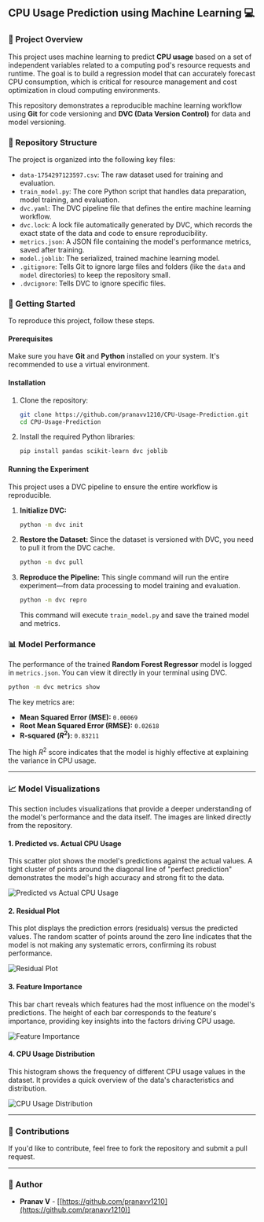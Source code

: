 ## CPU Usage Prediction using Machine Learning 💻

### 📝 Project Overview

This project uses machine learning to predict **CPU usage** based on a set of independent variables related to a computing pod's resource requests and runtime. The goal is to build a regression model that can accurately forecast CPU consumption, which is critical for resource management and cost optimization in cloud computing environments.

This repository demonstrates a reproducible machine learning workflow using **Git** for code versioning and **DVC (Data Version Control)** for data and model versioning.

### 📁 Repository Structure

The project is organized into the following key files:

  * `data-1754297123597.csv`: The raw dataset used for training and evaluation.
  * `train_model.py`: The core Python script that handles data preparation, model training, and evaluation.
  * `dvc.yaml`: The DVC pipeline file that defines the entire machine learning workflow.
  * `dvc.lock`: A lock file automatically generated by DVC, which records the exact state of the data and code to ensure reproducibility.
  * `metrics.json`: A JSON file containing the model's performance metrics, saved after training.
  * `model.joblib`: The serialized, trained machine learning model.
  * `.gitignore`: Tells Git to ignore large files and folders (like the `data` and `model` directories) to keep the repository small.
  * `.dvcignore`: Tells DVC to ignore specific files.

### 🚀 Getting Started

To reproduce this project, follow these steps.

#### **Prerequisites**

Make sure you have **Git** and **Python** installed on your system. It's recommended to use a virtual environment.

#### **Installation**

1.  Clone the repository:
    ```bash
    git clone https://github.com/pranavv1210/CPU-Usage-Prediction.git
    cd CPU-Usage-Prediction
    ```
2.  Install the required Python libraries:
    ```bash
    pip install pandas scikit-learn dvc joblib
    ```

#### **Running the Experiment**

This project uses a DVC pipeline to ensure the entire workflow is reproducible.

1.  **Initialize DVC:**
    ```bash
    python -m dvc init
    ```
2.  **Restore the Dataset:** Since the dataset is versioned with DVC, you need to pull it from the DVC cache.
    ```bash
    python -m dvc pull
    ```
3.  **Reproduce the Pipeline:** This single command will run the entire experiment—from data processing to model training and evaluation.
    ```bash
    python -m dvc repro
    ```
    This command will execute `train_model.py` and save the trained model and metrics.

### 📊 Model Performance

The performance of the trained **Random Forest Regressor** model is logged in `metrics.json`. You can view it directly in your terminal using DVC.

```bash
python -m dvc metrics show
```

The key metrics are:

  * **Mean Squared Error (MSE):** `0.00069`
  * **Root Mean Squared Error (RMSE):** `0.02618`
  * **R-squared ($R^2$):** `0.83211`

The high $R^2$ score indicates that the model is highly effective at explaining the variance in CPU usage.

-----

### 📈 Model Visualizations

This section includes visualizations that provide a deeper understanding of the model's performance and the data itself. The images are linked directly from the repository.

#### 1\. Predicted vs. Actual CPU Usage

This scatter plot shows the model's predictions against the actual values. A tight cluster of points around the diagonal line of "perfect prediction" demonstrates the model's high accuracy and strong fit to the data.

![Predicted vs Actual CPU Usage](https://raw.githubusercontent.com/pranavv1210/CPU-Usage-Prediction/main/predicted_vs_actual.png)

#### 2\. Residual Plot

This plot displays the prediction errors (residuals) versus the predicted values. The random scatter of points around the zero line indicates that the model is not making any systematic errors, confirming its robust performance.

![Residual Plot](https://raw.githubusercontent.com/pranavv1210/CPU-Usage-Prediction/main/residual_plot.png)

#### 3\. Feature Importance

This bar chart reveals which features had the most influence on the model's predictions. The height of each bar corresponds to the feature's importance, providing key insights into the factors driving CPU usage.

![Feature Importance](https://raw.githubusercontent.com/pranavv1210/CPU-Usage-Prediction/main/feature_importance.png)

#### 4\. CPU Usage Distribution

This histogram shows the frequency of different CPU usage values in the dataset. It provides a quick overview of the data's characteristics and distribution.

![CPU Usage Distribution](https://raw.githubusercontent.com/pranavv1210/CPU-Usage-Prediction/main/cpu_usage_distribution.png)

-----

### 🤝 Contributions

If you'd like to contribute, feel free to fork the repository and submit a pull request.

-----

### 👤 Author

  * **Pranav V** - [[https://github.com/pranavv1210](https://github.com/pranavv1210)]